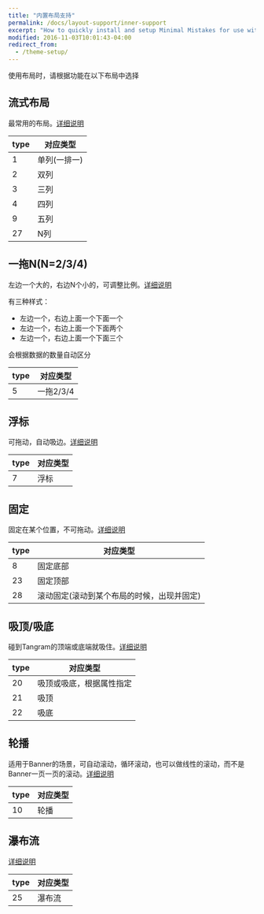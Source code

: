 ```yaml
---
title: "内置布局支持"
permalink: /docs/layout-support/inner-support
excerpt: "How to quickly install and setup Minimal Mistakes for use with GitHub Pages."
modified: 2016-11-03T10:01:43-04:00
redirect_from:
  - /theme-setup/
---
```


使用布局时，请根据功能在以下布局中选择

## 流式布局

最常用的布局。[详细说明](flow-layout)

|type|对应类型|
|---|----|
|1|单列(一排一)|
|2|双列|
|3|三列|
|4|四列|
|9|五列|
|27|N列|


## 一拖N(N=2/3/4)

左边一个大的，右边N个小的，可调整比例。[详细说明](oneplusn-layout)

有三种样式：

* 左边一个，右边上面一个下面一个
* 左边一个，右边上面一个下面两个
* 左边一个，右边上面一个下面三个

会根据数据的数量自动区分

|type|对应类型|
|---|----|
|5|一拖2/3/4|

## 浮标


可拖动，自动吸边。[详细说明](float-layout)


|type|对应类型|
|---|----|
|7|浮标|

## 固定

固定在某个位置，不可拖动。[详细说明](fix-layout)

|type|对应类型|
|---|----|
|8|固定底部|
|23|固定顶部|
|28|滚动固定(滚动到某个布局的时候，出现并固定)|

## 吸顶/吸底

碰到Tangram的顶端或底端就吸住。[详细说明](sticky-layout)

|type|对应类型|
|---|----|
|20|吸顶或吸底，根据属性指定|
|21|吸顶|
|22|吸底|

## 轮播

适用于Banner的场景，可自动滚动，循环滚动，也可以做线性的滚动，而不是Banner一页一页的滚动。[详细说明](pagescroll-layout)

|type|对应类型|
|---|----|
|10|轮播|

## 瀑布流
[详细说明](waterflow-layout)

|type|对应类型|
|---|----|
|25|瀑布流|












